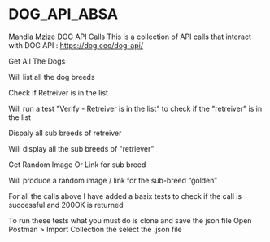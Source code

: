 # DOG_API_ABSA

Mandla Mzize DOG API Calls This is a collection of API calls that interact with DOG API : https://dog.ceo/dog-api/

Get All The Dogs

Will list all the dog breeds

Check if Retreiver is in the list

Will run a test "Verify - Retreiver is in the list" to check if the "retreiver" is in the list

Dispaly all sub breeds of retreiver

Will display all the sub breeds of "retriever"

Get Random Image Or Link for sub breed

Will produce a random image / link for the sub-breed “golden”

For all the calls above I have added a basix tests to check if the call is successful and 200OK is returned

To run these tests what you must do is clone and save the json file Open Postman > Import Collection the select the .json file
